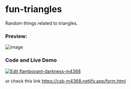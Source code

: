# fun-triangles

Random things related to triangles.

### Preview:

![image](https://user-images.githubusercontent.com/59335572/135110088-962c5270-c30e-4ccc-b212-de0979c960ee.png)

### Code and Live Demo

[![Edit flamboyant-darkness-m4368](https://codesandbox.io/static/img/play-codesandbox.svg)](https://codesandbox.io/s/flamboyant-darkness-m4368?fontsize=14&hidenavigation=1&theme=dark)

or check this link https://csb-m4368.netlify.app/form.html
